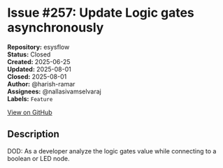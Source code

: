 # Issue #257: Update Logic gates asynchronously

**Repository:** esysflow  
**Status:** Closed  
**Created:** 2025-06-25  
**Updated:** 2025-08-01  
**Closed:** 2025-08-01  
**Author:** @harish-ramar  
**Assignees:** @nallasivamselvaraj  
**Labels:** `Feature`  

[View on GitHub](https://github.com/Simtestlab/esysflow/issues/257)

## Description

DOD: As a developer analyze the logic gates value while connecting to a boolean or LED node.